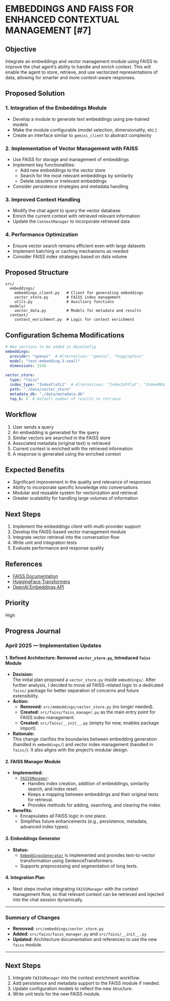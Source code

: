 # EMBEDDINGS AND FAISS FOR ENHANCED CONTEXTUAL MANAGEMENT [#7]

## Objective
Integrate an embeddings and vector management module using FAISS to improve the chat agent’s ability to handle and enrich context. This will enable the agent to store, retrieve, and use vectorized representations of data, allowing for smarter and more context-aware responses.

## Proposed Solution

### 1. Integration of the Embeddings Module
- Develop a module to generate text embeddings using pre-trained models  
- Make the module configurable (model selection, dimensionality, etc.)  
- Create an interface similar to `gemini_client` to abstract complexity  

### 2. Implementation of Vector Management with FAISS
- Use FAISS for storage and management of embeddings  
- Implement key functionalities:
  - Add new embeddings to the vector store  
  - Search for the most relevant embeddings by similarity  
  - Delete obsolete or irrelevant embeddings  
- Consider persistence strategies and metadata handling  

### 3. Improved Context Handling
- Modify the chat agent to query the vector database  
- Enrich the current context with retrieved relevant information  
- Update the `ContextManager` to incorporate retrieved data  

### 4. Performance Optimization
- Ensure vector search remains efficient even with large datasets  
- Implement batching or caching mechanisms as needed  
- Consider FAISS index strategies based on data volume  

## Proposed Structure

```
src/
  embeddings/
    embeddings_client.py   # Client for generating embeddings
    vector_store.py        # FAISS index management
    utils.py               # Auxiliary functions
  models/
    vector_data.py         # Models for metadata and results
  context/
    context_enrichment.py  # Logic for context enrichment
```

## Configuration Schema Modifications

```yaml
# New sections to be added in AbioConfig
embeddings:
  provider: "openai"  # Alternatives: "gemini", "huggingface"
  model: "text-embedding-3-small"
  dimensions: 1536
  
vector_store:
  type: "faiss"
  index_type: "IndexFlatL2"  # Alternatives: "IndexIVFFlat", "IndexHNSW"
  path: "./data/vector_store"
  metadata_db: "./data/metadata.db"
  top_k: 5  # Default number of results to retrieve
```

## Workflow

1. User sends a query  
2. An embedding is generated for the query  
3. Similar vectors are searched in the FAISS store  
4. Associated metadata (original text) is retrieved  
5. Current context is enriched with the retrieved information  
6. A response is generated using the enriched context  

## Expected Benefits

- Significant improvement in the quality and relevance of responses  
- Ability to incorporate specific knowledge into conversations  
- Modular and reusable system for vectorization and retrieval  
- Greater scalability for handling large volumes of information  

## Next Steps

1. Implement the embeddings client with multi-provider support  
2. Develop the FAISS-based vector management module  
3. Integrate vector retrieval into the conversation flow  
4. Write unit and integration tests  
5. Evaluate performance and response quality  

## References

- [FAISS Documentation](https://github.com/facebookresearch/faiss/wiki)  
- [HuggingFace Transformers](https://huggingface.co/docs/transformers/index)  
- [OpenAI Embeddings API](https://platform.openai.com/docs/guides/embeddings)  

## Priority
High 

## Progress Journal

### April 2025 — Implementation Updates

#### 1. Refined Architecture: Removed `vector_store.py`, Introduced `faiss` Module

- **Decision:**  
  The initial plan proposed a `vector_store.py` inside `embeddings/`. After further analysis, I decided to move all FAISS-related logic to a dedicated `faiss/` package for better separation of concerns and future extensibility.
- **Action:**  
  - **Removed:** `src/embeddings/vector_store.py` (no longer needed).
  - **Created:** `src/faiss/faiss_manager.py` as the main entry point for FAISS index management.
  - **Created:** `src/faiss/__init__.py` (empty for now, enables package import).
- **Rationale:**  
  This change clarifies the boundaries between embedding generation (handled in `embeddings/`) and vector index management (handled in `faiss/`). It also aligns with the project’s modular design.

#### 2. FAISS Manager Module

- **Implemented:**  
  - [`FAISSManager`](src/faiss/faiss_manager.py):  
    - Handles index creation, addition of embeddings, similarity search, and index reset.
    - Keeps a mapping between embeddings and their original texts for retrieval.
    - Provides methods for adding, searching, and clearing the index.
- **Benefits:**  
  - Encapsulates all FAISS logic in one place.
  - Simplifies future enhancements (e.g., persistence, metadata, advanced index types).

#### 3. Embeddings Generator

- **Status:**  
  - [`EmbeddingsGenerator`](src/embeddings/embeddings_generator.py) is implemented and provides text-to-vector transformation using SentenceTransformers.
  - Supports preprocessing and segmentation of long texts.

#### 4. Integration Plan

- Next steps involve integrating `FAISSManager` with the context management flow, so that relevant context can be retrieved and injected into the chat session dynamically.

---

### Summary of Changes

- **Removed:** `src/embeddings/vector_store.py`
- **Added:** `src/faiss/faiss_manager.py` and `src/faiss/__init__.py`
- **Updated:** Architecture documentation and references to use the new `faiss` module.

---

## Next Steps

1. Integrate `FAISSManager` into the context enrichment workflow.
2. Add persistence and metadata support to the FAISS module if needed.
3. Update configuration models to reflect the new structure.
4. Write unit tests for the new FAISS module.
